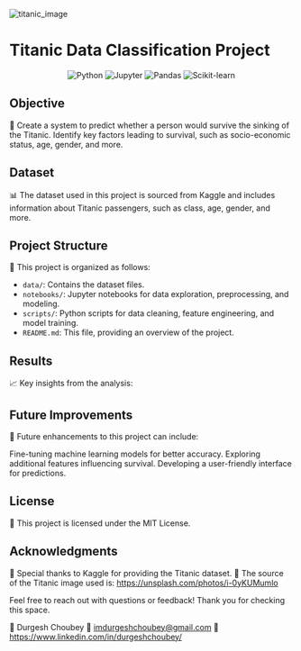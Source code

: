 
![titanic_image](https://github.com/choubeyyy/Titanic-Classification-Project/assets/98067457/b659267c-4ff5-4e20-b550-430307a2a190)

# Titanic Data Classification Project

<div align="center">
  
![Python](https://img.shields.io/badge/Python-3.8%2B-blue)
![Jupyter](https://img.shields.io/badge/Jupyter-Notebook-orange)
![Pandas](https://img.shields.io/badge/Pandas-1.2.4-brightgreen)
![Scikit-learn](https://img.shields.io/badge/scikit--learn-0.24.2-yellowgreen)
  
</div>

## Objective

🚢 Create a system to predict whether a person would survive the sinking of the Titanic. Identify key factors leading to survival, such as socio-economic status, age, gender, and more.

## Dataset

📊 The dataset used in this project is sourced from Kaggle and includes information about Titanic passengers, such as class, age, gender, and more.

## Project Structure

📂 This project is organized as follows:

- `data/`: Contains the dataset files.
- `notebooks/`: Jupyter notebooks for data exploration, preprocessing, and modeling.
- `scripts/`: Python scripts for data cleaning, feature engineering, and model training.
- `README.md`: This file, providing an overview of the project.

## Results
📈 Key insights from the analysis:

## Future Improvements
🔮 Future enhancements to this project can include:

Fine-tuning machine learning models for better accuracy.
Exploring additional features influencing survival.
Developing a user-friendly interface for predictions.

## License
📜 This project is licensed under the MIT License. 

## Acknowledgments
🙏 Special thanks to Kaggle for providing the Titanic dataset.
🙏 The source of the Titanic image used is: https://unsplash.com/photos/i-0yKUMumlo

Feel free to reach out with questions or feedback!
Thank you for checking this space.

👤 Durgesh Choubey 
📧 imdurgeshchoubey@gmail.com
💼 https://www.linkedin.com/in/durgeshchoubey/
